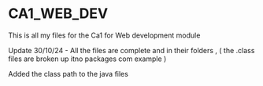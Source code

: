 # CA1_WEB_DEV
This is all my files for the Ca1 for Web development module 

Update 30/10/24 - All the files are complete and in their folders , ( the .class files are broken up itno packages com example ) 
                  
Added the class path to the java files 
